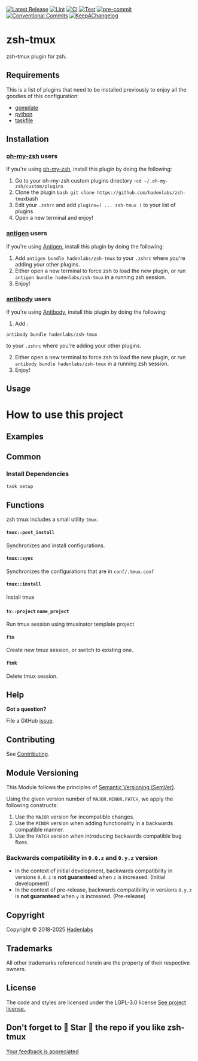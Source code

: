 <!--


  ** DO NOT EDIT THIS FILE
  **
  ** 1) Make all changes to `provision/generator/README.yaml`
  ** 2) Run`task readme` to rebuild this file.
  **
  ** (We maintain HUNDREDS of open source projects. This is how we maintain our sanity.)
  **


  -->

[![Latest Release](https://img.shields.io/github/release/hadenlabs/zsh-tmux)](https://github.com/hadenlabs/zsh-tmux/releases) [![Lint](https://img.shields.io/github/workflow/status/hadenlabs/zsh-tmux/lint-code)](https://github.com/hadenlabs/zsh-tmux/actions?workflow=lint-code) [![CI](https://img.shields.io/github/workflow/status/hadenlabs/zsh-tmux/ci)](https://github.com/hadenlabs/zsh-tmux/actions?workflow=ci) [![Test](https://img.shields.io/github/workflow/status/hadenlabs/zsh-tmux/test)](https://github.com/hadenlabs/zsh-tmux/actions?workflow=test) [![pre-commit](https://img.shields.io/badge/pre--commit-enabled-brightgreen?logo=pre-commit&logoColor=white)](https://github.com/pre-commit/pre-commit) [![Conventional Commits](https://img.shields.io/badge/Conventional%20Commits-1.0.0-yellow)](https://conventionalcommits.org) [![KeepAChangelog](https://img.shields.io/badge/changelog-Keep%20a%20Changelog%20v1.0.0-orange)](https://keepachangelog.com)

# zsh-tmux

zsh-tmux plugin for zsh.

## Requirements

This is a list of plugins that need to be installed previously to enjoy all the goodies of this configuration:

- [gomplate](https://github.com/hairyhenderson/gomplate)
- [python](https://www.python.org)
- [taskfile](https://github.com/go-task/task)

## Installation

### [oh-my-zsh](https://github.com/robbyrussell/oh-my-zsh) users

If you're using [oh-my-zsh](https://github.com/robbyrussell/oh-my-zsh), install this plugin by doing the following:

1.  Go to your oh-my-zsh custom plugins directory -`cd ~/.oh-my-zsh/custom/plugins`
2.  Clone the plugin `bash git clone https://github.com/hadenlabs/zsh-tmux`bash
3.  Edit your `.zshrc` and add `plugins=( ... zsh-tmux )` to your list of plugins
4.  Open a new terminal and enjoy!

### [antigen](https://github.com/zsh-users/antigen) users

If you're using [Antigen](https://github.com/zsh-users/antigen), install this plugin by doing the following:

1.  Add `antigen bundle hadenlabs/zsh-tmux` to your `.zshrc` where you're adding your other plugins.
2.  Either open a new terminal to force zsh to load the new plugin, or run `antigen bundle hadenlabs/zsh-tmux` in a running zsh session.
3.  Enjoy!

### [antibody](https://github.com/getantibody/antibody) users

If you're using [Antibody](https://github.com/getantibody/antibody), install this plugin by doing the following:

1.  Add :

```{.sourceCode .bash}
antibody bundle hadenlabs/zsh-tmux
```

to your `.zshrc` where you're adding your other plugins.

2.  Either open a new terminal to force zsh to load the new plugin, or run `antibody bundle hadenlabs/zsh-tmux` in a running zsh session.
3.  Enjoy!

## Usage

# How to use this project

## Examples

<!-- Space: Projects -->
<!-- Parent: ZshTmux -->
<!-- Title: Examples ZshTmux -->
<!-- Label: Examples -->
<!-- Include: ./../disclaimer.md -->
<!-- Include: ac:toc -->

## Common

### Install Dependencies

```bash
task setup
```

## Functions

zsh tmux includes a small utility `tmux`.

#### `tmux::post_install`

Synchronizes and install configurations.

#### `tmux::sync`

Synchronizes the configurations that are in `conf/.tmux.conf`

#### `tmux::install`

Install tmux

#### `tx::project` `name_project`

Run tmux session using tmuxinator template project

#### `ftm`

Create new tmux session, or switch to existing one.

#### `ftmk`

Delete tmux session.

## Help

**Got a question?**

File a GitHub [issue](https://github.com/hadenlabs/zsh-tmux/issues).

## Contributing

See [Contributing](./docs/contributing.md).

## Module Versioning

This Module follows the principles of [Semantic Versioning (SemVer)](https://semver.org/).

Using the given version number of `MAJOR.MINOR.PATCH`, we apply the following constructs:

1. Use the `MAJOR` version for incompatible changes.
1. Use the `MINOR` version when adding functionality in a backwards compatible manner.
1. Use the `PATCH` version when introducing backwards compatible bug fixes.

### Backwards compatibility in `0.0.z` and `0.y.z` version

- In the context of initial development, backwards compatibility in versions `0.0.z` is **not guaranteed** when `z` is increased. (Initial development)
- In the context of pre-release, backwards compatibility in versions `0.y.z` is **not guaranteed** when `y` is increased. (Pre-release)

## Copyright

Copyright © 2018-2025 [Hadenlabs](https://hadenlabs.com)

## Trademarks

All other trademarks referenced herein are the property of their respective owners.

## License

The code and styles are licensed under the LGPL-3.0 license [See project license.](LICENSE).

## Don't forget to 🌟 Star 🌟 the repo if you like zsh-tmux

[Your feedback is appreciated](https://github.com/hadenlabs/zsh-tmux/issues)
